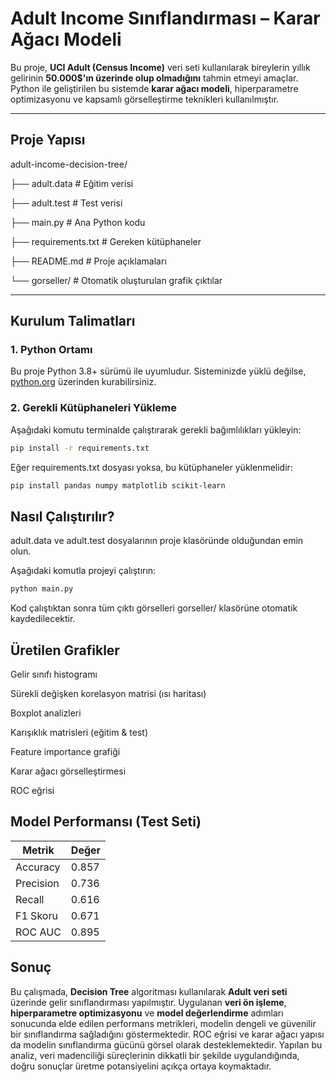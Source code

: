 
#  Adult Income Sınıflandırması – Karar Ağacı Modeli

Bu proje, **UCI Adult (Census Income)** veri seti kullanılarak bireylerin yıllık gelirinin **50.000$'ın üzerinde olup olmadığını** tahmin etmeyi amaçlar. Python ile geliştirilen bu sistemde **karar ağacı modeli**, hiperparametre optimizasyonu ve kapsamlı görselleştirme teknikleri kullanılmıştır.

---

## Proje Yapısı

adult-income-decision-tree/

├── adult.data            # Eğitim verisi

├── adult.test            # Test verisi

├── main.py               # Ana Python kodu

├── requirements.txt      # Gereken kütüphaneler

├── README.md             # Proje açıklamaları

└── gorseller/            # Otomatik oluşturulan grafik çıktılar



---

##  Kurulum Talimatları

### 1. Python Ortamı

Bu proje Python 3.8+ sürümü ile uyumludur. Sisteminizde yüklü değilse, [python.org](https://www.python.org/downloads/) üzerinden kurabilirsiniz.

### 2. Gerekli Kütüphaneleri Yükleme

Aşağıdaki komutu terminalde çalıştırarak gerekli bağımlılıkları yükleyin:

```bash
pip install -r requirements.txt
``````


Eğer requirements.txt dosyası yoksa, bu kütüphaneler yüklenmelidir:

```bash
pip install pandas numpy matplotlib scikit-learn
``````
## Nasıl Çalıştırılır?

adult.data ve adult.test dosyalarının proje klasöründe olduğundan emin olun.

Aşağıdaki komutla projeyi çalıştırın:
```bash
python main.py
``````

Kod çalıştıktan sonra tüm çıktı görselleri gorseller/ klasörüne otomatik kaydedilecektir.


## Üretilen Grafikler

Gelir sınıfı histogramı

Sürekli değişken korelasyon matrisi (ısı haritası)

Boxplot analizleri

Karışıklık matrisleri (eğitim & test)

Feature importance grafiği

Karar ağacı görselleştirmesi

ROC eğrisi

## Model Performansı (Test Seti)
| Metrik      | Değer     |
|-------------|-----------|
| Accuracy    | 0.857     |
| Precision   | 0.736     |
| Recall      | 0.616     |
| F1 Skoru    | 0.671     |
| ROC AUC     | 0.895     |

## Sonuç

Bu çalışmada, **Decision Tree** algoritması kullanılarak **Adult veri seti** üzerinde gelir sınıflandırması yapılmıştır. Uygulanan **veri ön işleme**, **hiperparametre optimizasyonu** ve **model değerlendirme** adımları sonucunda elde edilen performans metrikleri, modelin dengeli ve güvenilir bir sınıflandırma sağladığını göstermektedir. ROC eğrisi ve karar ağacı yapısı da modelin sınıflandırma gücünü görsel olarak desteklemektedir. Yapılan bu analiz, veri madenciliği süreçlerinin dikkatli bir şekilde uygulandığında, doğru sonuçlar üretme potansiyelini açıkça ortaya koymaktadır.
